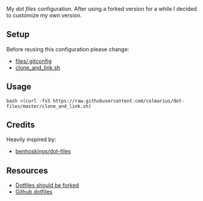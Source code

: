 My _dot files_ configuration. After using a forked version for a while I decided to customize my own version.

## Setup

Before reusing this configuration please change:

- [files/.gitconfig](https://github.com/colmarius/dot-files/blob/master/files/.gitconfig)
- [clone_and_link.sh](https://github.com/colmarius/dot-files/blob/master/clone_and_link.sh#L10)

## Usage

    bash <(curl -fsS https://raw.githubusercontent.com/colmarius/dot-files/master/clone_and_link.sh)

## Credits

Heavily inspired by:

- [benhoskings/dot-files](https://github.com/benhoskings/dot-files)

## Resources

- [Dotfiles should be forked](http://zachholman.com/2010/08/dotfiles-are-meant-to-be-forked/)
- [Github dotfiles](https://dotfiles.github.io/)
